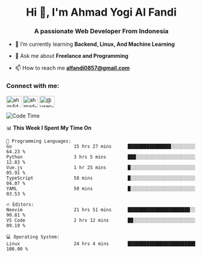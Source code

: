 <h1 align="center">Hi 👋, I'm Ahmad Yogi Al Fandi</h1>
<h3 align="center">A passionate Web Developer From Indonesia</h3>

- 🌱 I’m currently learning **Backend, Linux, And Machine Learning**

- 💬 Ask me about **Freelance and Programming**

- 📫 How to reach me **<alfandi0857@gmail.com>**

<h3 align="left">Connect with me:</h3>
<p align="left">
<a href="https://instagram.com/ahyalfan" target="blank"><img align="center" src="https://raw.githubusercontent.com/rahuldkjain/github-profile-readme-generator/master/src/images/icons/Social/instagram.svg" alt="ahm4d_alf" height="30" width="40" /></a>
  <a href="https://linkedin.com/in/ahmad-yogi-al-fandi" target="blank"><img align="center" src="https://raw.githubusercontent.com/rahuldkjain/github-profile-readme-generator/master/src/images/icons/Social/linked-in-alt.svg" alt="ahmad-yogi-al-fandi" height="30" width="40" /></a>
<a href="https://www.youtube.com/channel/UCLI1Dos-XvgatVk20PHrq2A" target="blank"><img align="center" src="https://raw.githubusercontent.com/rahuldkjain/github-profile-readme-generator/master/src/images/icons/Social/youtube.svg" alt="@user-et3bg8ny5g" height="30" width="40" /></a>
</p>

<!--START_SECTION:waka-->
![Code Time](http://img.shields.io/badge/Code%20Time-176%20hrs%2045%20mins-blue)

📊 **This Week I Spent My Time On** 

```text
💬 Programming Languages: 
Go                       15 hrs 27 mins      ████████████████░░░░░░░░░   64.23 % 
Python                   3 hrs 5 mins        ███░░░░░░░░░░░░░░░░░░░░░░   12.83 % 
Vue.js                   1 hr 25 mins        █░░░░░░░░░░░░░░░░░░░░░░░░   05.91 % 
TypeScript               58 mins             █░░░░░░░░░░░░░░░░░░░░░░░░   04.07 % 
YAML                     50 mins             █░░░░░░░░░░░░░░░░░░░░░░░░   03.53 % 

🔥 Editors: 
Neovim                   21 hrs 51 mins      ███████████████████████░░   90.81 % 
VS Code                  2 hrs 12 mins       ██░░░░░░░░░░░░░░░░░░░░░░░   09.19 % 

💻 Operating System: 
Linux                    24 hrs 4 mins       █████████████████████████   100.00 % 
```


<!--END_SECTION:waka-->
